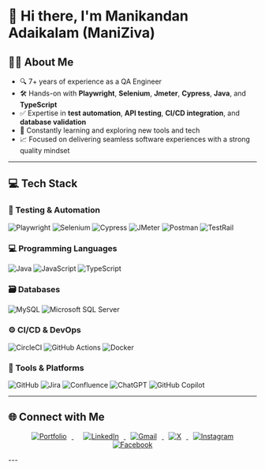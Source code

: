# 👋 Hi there, I'm Manikandan Adaikalam (ManiZiva)

## 🧑‍💻 About Me
- 🔍 7+ years of experience as a QA Engineer
- 🛠️ Hands-on with **Playwright**, **Selenium**, **Jmeter**, **Cypress**, **Java**, and **TypeScript**
- ✅ Expertise in **test automation**, **API testing**, **CI/CD integration**, and **database validation**
- 🌱 Constantly learning and exploring new tools and tech
- 📈 Focused on delivering seamless software experiences with a strong quality mindset

---

## 💻 Tech Stack

### 🧪 Testing & Automation
![Playwright](https://img.shields.io/badge/Playwright-%23000000.svg?style=for-the-badge&logo=playwright&logoColor=white)
![Selenium](https://img.shields.io/badge/Selenium-43B02A.svg?style=for-the-badge&logo=selenium&logoColor=white)
![Cypress](https://img.shields.io/badge/Cypress-%23172BF4.svg?style=for-the-badge&logo=cypress&logoColor=white)
![JMeter](https://img.shields.io/badge/Apache%20JMeter-D22128.svg?style=for-the-badge&logo=apache-jmeter&logoColor=white)
![Postman](https://img.shields.io/badge/Postman-FF6C37.svg?style=for-the-badge&logo=postman&logoColor=white)
![TestRail](https://img.shields.io/badge/TestRail-1f6feb?style=for-the-badge&logoColor=white)


### 💻 Programming Languages
![Java](https://img.shields.io/badge/Java-%23ED8B00.svg?style=for-the-badge&logo=openjdk&logoColor=white)
![JavaScript](https://img.shields.io/badge/JavaScript-%23323330.svg?style=for-the-badge&logo=javascript&logoColor=%23F7DF1E)
![TypeScript](https://img.shields.io/badge/TypeScript-%23007ACC.svg?style=for-the-badge&logo=typescript&logoColor=white)

### 🗃️ Databases
![MySQL](https://img.shields.io/badge/MySQL-4479A1.svg?style=for-the-badge&logo=mysql&logoColor=white)
![Microsoft SQL Server](https://img.shields.io/badge/SQL%20Server-CC2927?style=for-the-badge&logo=microsoftsqlserver&logoColor=white)

### ⚙️ CI/CD & DevOps
![CircleCI](https://img.shields.io/badge/CircleCI-%23161616.svg?style=for-the-badge&logo=circleci&logoColor=white)
![GitHub Actions](https://img.shields.io/badge/GitHub%20Actions-%232671E5.svg?style=for-the-badge&logo=githubactions&logoColor=white)
![Docker](https://img.shields.io/badge/Docker-%230db7ed.svg?style=for-the-badge&logo=docker&logoColor=white)

### 🧰 Tools & Platforms
![GitHub](https://img.shields.io/badge/GitHub-%23121011.svg?style=for-the-badge&logo=github&logoColor=white)
![Jira](https://img.shields.io/badge/Jira-%230A0FFF.svg?style=for-the-badge&logo=jira&logoColor=white)
![Confluence](https://img.shields.io/badge/Confluence-%23172BF4.svg?style=for-the-badge&logo=confluence&logoColor=white)
![ChatGPT](https://img.shields.io/badge/ChatGPT-10a37f?style=for-the-badge&logo=openai&logoColor=white)
![GitHub Copilot](https://img.shields.io/badge/Copilot-1e2b3c?style=for-the-badge&logo=github&logoColor=white)

---

## 🌐 Connect with Me

<p align="center">
  <a href="https://maniziva.github.io/MyPortfolio/" target="_blank" style="margin-right: 10px;">
    <img src="https://img.icons8.com/ios-filled/48/000000/domain.png" alt="Portfolio" style="margin: 0 10px;" />
  </a>
  <a href="https://linkedin.com/in/manikandan-adaikalam" target="_blank">
    <img src="https://img.icons8.com/ios-filled/48/0077B5/linkedin.png" alt="LinkedIn" style="margin: 0 10px;" />
  </a>
  <a href="mailto:manizivamsd@gmail.com" target="_blank">
    <img src="https://img.icons8.com/ios-filled/48/D14836/gmail.png" alt="Gmail" style="margin: 0 10px;" />
  </a>
  <a href="https://x.com/mani_ziva" target="_blank">
    <img src="https://img.icons8.com/ios-filled/48/000000/twitterx--v2.png" alt="X" style="margin: 0 10px;" />
  </a>
  <a href="https://instagram.com/maniziva" target="_blank">
    <img src="https://img.icons8.com/ios-filled/48/E4405F/instagram-new.png" alt="Instagram" style="margin: 0 10px;" />
  </a>
  <a href="https://facebook.com/mani.ziva" target="_blank">
    <img src="https://img.icons8.com/ios-filled/48/1877F2/facebook-new.png" alt="Facebook" style="margin: 0 10px;" />
  </a>
</p>
---
